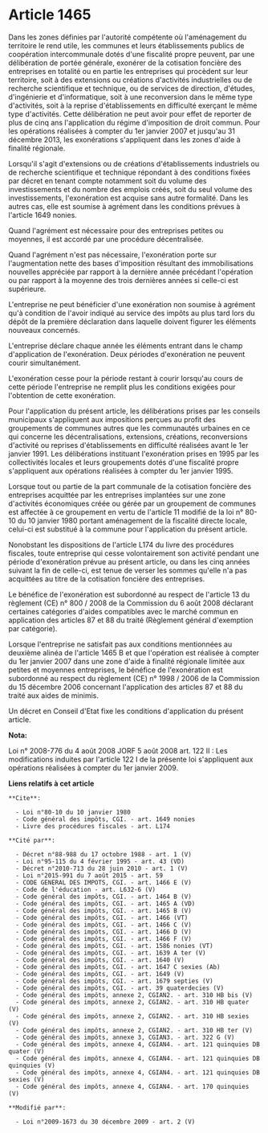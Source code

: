 # Article 1465

Dans les zones définies par l'autorité compétente où l'aménagement du territoire le rend utile, les communes et leurs
établissements publics de coopération intercommunale dotés d'une fiscalité propre peuvent, par une délibération de portée
générale, exonérer de la cotisation foncière des entreprises en totalité ou en partie les entreprises qui procèdent sur leur
territoire, soit à des extensions ou créations d'activités industrielles ou de recherche scientifique et technique, ou de
services de direction, d'études, d'ingénierie et d'informatique, soit à une reconversion dans le même type d'activités, soit
à la reprise d'établissements en difficulté exerçant le même type d'activités. Cette délibération ne peut avoir pour effet de
reporter de plus de cinq ans l'application du régime d'imposition de droit commun. Pour les opérations réalisées à compter du
1er janvier 2007 et jusqu'au 31 décembre 2013, les exonérations s'appliquent dans les zones d'aide à finalité régionale. 

Lorsqu'il s'agit d'extensions ou de créations d'établissements industriels ou de recherche scientifique et technique
répondant à des conditions fixées par décret en tenant compte notamment soit du volume des investissements et du nombre des
emplois créés, soit du seul volume des investissements, l'exonération est acquise sans autre formalité. Dans les autres cas,
elle est soumise à agrément dans les conditions prévues à l'article 1649 nonies. 

Quand l'agrément est nécessaire pour des entreprises petites ou moyennes, il est accordé par une procédure décentralisée. 

Quand l'agrément n'est pas nécessaire, l'exonération porte sur l'augmentation nette des bases d'imposition résultant des
immobilisations nouvelles appréciée par rapport à la dernière année précédant l'opération ou par rapport à la moyenne des
trois dernières années si celle-ci est supérieure. 

L'entreprise ne peut bénéficier d'une exonération non soumise à agrément qu'à condition de l'avoir indiqué au service des
impôts au plus tard lors du dépôt de la première déclaration dans laquelle doivent figurer les éléments nouveaux concernés.

L'entreprise déclare chaque année les éléments entrant dans le champ d'application de l'exonération. Deux périodes
d'exonération ne peuvent courir simultanément.

L'exonération cesse pour la période restant à courir lorsqu'au cours de cette période l'entreprise ne remplit plus les
conditions exigées pour l'obtention de cette exonération. 

Pour l'application du présent article, les délibérations prises par les conseils municipaux s'appliquent aux impositions
perçues au profit des groupements de communes autres que les communautés urbaines en ce qui concerne les décentralisations,
extensions, créations, reconversions d'activité ou reprises d'établissements en difficulté réalisées avant le 1er janvier
1991. Les délibérations instituant l'exonération prises en 1995 par les collectivités locales et leurs groupements dotés
d'une fiscalité propre s'appliquent aux opérations réalisées à compter du 1er janvier 1995. 

Lorsque tout ou partie de la part communale de la cotisation foncière des entreprises acquittée par les entreprises
implantées sur une zone d'activités économiques créée ou gérée par un groupement de communes est affectée à ce groupement en
vertu de l'article 11 modifié de la loi n° 80-10 du 10 janvier 1980 portant aménagement de la fiscalité directe locale,
celui-ci est substitué à la commune pour l'application du présent article. 

Nonobstant les dispositions de l'article L174 du livre des procédures fiscales, toute entreprise qui cesse volontairement son
activité pendant une période d'exonération prévue au présent article, ou dans les cinq années suivant la fin de celle-ci, est
tenue de verser les sommes qu'elle n'a pas acquittées au titre de la cotisation foncière des entreprises. 

Le bénéfice de l'exonération est subordonné au respect de l'article 13 du règlement (CE) n° 800 / 2008 de la Commission du 6
août 2008 déclarant certaines catégories d'aides compatibles avec le marché commun en application des articles 87 et 88 du
traité (Règlement général d'exemption par catégorie). 

Lorsque l'entreprise ne satisfait pas aux conditions mentionnées au deuxième alinéa de l'article 1465 B et que l'opération
est réalisée à compter du 1er janvier 2007 dans une zone d'aide à finalité régionale limitée aux petites et moyennes
entreprises, le bénéfice de l'exonération est subordonné au respect du règlement (CE) n° 1998 / 2006 de la Commission du 15
décembre 2006 concernant l'application des articles 87 et 88 du traité aux aides de minimis. 

Un décret en Conseil d'Etat fixe les conditions d'application du présent article.

**Nota:**

Loi n° 2008-776 du 4 août 2008 JORF 5 août 2008 art. 122 II : Les modifications induites par l'article 122 I de la présente
loi s'appliquent aux opérations réalisées à compter du 1er janvier 2009.

**Liens relatifs à cet article**

	**Cite**:

	  - Loi n°80-10 du 10 janvier 1980
	  - Code général des impôts, CGI. - art. 1649 nonies
	  - Livre des procédures fiscales - art. L174

	**Cité par**:

	  - Décret n°88-988 du 17 octobre 1988 - art. 1 (V)
	  - Loi n°95-115 du 4 février 1995 - art. 43 (VD)
	  - Décret n°2010-713 du 28 juin 2010 - art. 1 (V)
	  - Loi n°2015-991 du 7 août 2015 - art. 59
	  - CODE GENERAL DES IMPOTS, CGI. - art. 1466 E (V)
	  - Code de l'éducation - art. L632-6 (V)
	  - Code général des impôts, CGI. - art. 1464 B (V)
	  - Code général des impôts, CGI. - art. 1465 A (VD)
	  - Code général des impôts, CGI. - art. 1465 B (V)
	  - Code général des impôts, CGI. - art. 1466 (VT)
	  - Code général des impôts, CGI. - art. 1466 C (V)
	  - Code général des impôts, CGI. - art. 1466 D (V)
	  - Code général des impôts, CGI. - art. 1466 F (V)
	  - Code général des impôts, CGI. - art. 1586 nonies (VT)
	  - Code général des impôts, CGI. - art. 1639 A ter (V)
	  - Code général des impôts, CGI. - art. 1640 (V)
	  - Code général des impôts, CGI. - art. 1647 C sexies (Ab)
	  - Code général des impôts, CGI. - art. 1649 (V)
	  - Code général des impôts, CGI. - art. 1679 septies (V)
	  - Code général des impôts, CGI. - art. 39 quaterdecies (V)
	  - Code général des impôts, annexe 2, CGIAN2. - art. 310 HB bis (V)
	  - Code général des impôts, annexe 2, CGIAN2. - art. 310 HB quater (V)
	  - Code général des impôts, annexe 2, CGIAN2. - art. 310 HB sexies (V)
	  - Code général des impôts, annexe 2, CGIAN2. - art. 310 HB ter (V)
	  - Code général des impôts, annexe 3, CGIAN3. - art. 322 G (V)
	  - Code général des impôts, annexe 4, CGIAN4. - art. 121 quinquies DB quater (V)
	  - Code général des impôts, annexe 4, CGIAN4. - art. 121 quinquies DB quinquies (V)
	  - Code général des impôts, annexe 4, CGIAN4. - art. 121 quinquies DB sexies (V)
	  - Code général des impôts, annexe 4, CGIAN4. - art. 170 quinquies (V)

	**Modifié par**:

	  - Loi n°2009-1673 du 30 décembre 2009 - art. 2 (V)
